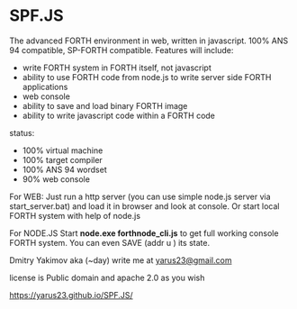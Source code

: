 # SPF.JS

The advanced FORTH environment in web, written in javascript. 100% ANS 94 compatible, SP-FORTH compatible.
Features will include:

- write FORTH system in FORTH itself, not javascript
- ability to use FORTH code from node.js to write server side FORTH applications
- web console
- ability to save and load binary FORTH image
- ability to write javascript code within a FORTH code

status:

- 100% virtual machine
- 100% target compiler
- 100% ANS 94 wordset
- 90% web console

For WEB:
Just run a http server (you can use simple node.js server via start_server.bat) and load it in browser and look at console.
Or start local FORTH system with help of node.js

For NODE.JS
Start <b>node.exe forthnode_cli.js</b> to get full working console FORTH system. You can even SAVE (addr u ) its state.

Dmitry Yakimov aka (~day)
write me at yarus23@gmail.com

license is Public domain and apache 2.0 as you wish

https://yarus23.github.io/SPF.JS/
